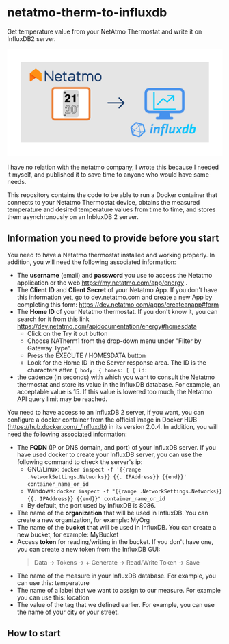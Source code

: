 # netatmo-therm-to-influxdb
Get temperature value from your NetAtmo Thermostat and write it on InfluxDB2 server.

![Netatmo-therm-to-influxdb](images/netatmo-therm-to-influxdb.png)

I have no relation with the netatmo company, I wrote this because I needed it myself, and published it to save time to anyone who would have same needs.

This repository contains the code to be able to run a Docker container that connects to your Netatmo Thermostat device, obtains the measured temperature and desired temperature values from time to time, and stores them asynchronously on an InbluxDB 2 server. 

## Information you need to provide before you start ##

You need to have a Netatmo thermostat installed and working properly. In addition, you will need the following associated information: 
 - The **username** (email) and **password** you use to access the Netatmo application or the web https://my.netatmo.com/app/energy .
 - The **Client ID** and **Client Secret** of your Netatmo App. If you don't have this information yet, go to dev.netatmo.com and create a new App by completing this form: https://dev.netatmo.com/apps/createanapp#form
- The **Home ID** of your Netatmo thermostat. If you don't know it, you can search for it from this link https://dev.netatmo.com/apidocumentation/energy#homesdata
  - Click on the Try it out button
  - Choose NATherm1 from the drop-down menu under "Filter by Gateway Type".
  - Press the EXECUTE / HOMESDATA button
  - Look for the Home ID in the Server response area. The ID is the characters after
`
    {
  body: {
  homes: [
  {
  id: 
`
 - the cadence (in seconds) with which you want to consult the Netatmo thermostat and store its value in the InfluxDB database. For example, an acceptable value is 15. If this value is lowered too much, the Netatmo API query limit may be reached. 

You need to have access to an InfluxDB 2 server, if you want, you can configure a docker container from the official image in Docker HUB (https://hub.docker.com/_/influxdb) in its version 2.0.4. In addition, you will need the following associated information:
 - The **FQDN** (IP or DNS domain, and port) of your InfluxDB server. If you have used docker to create your InfluxDB server, you can use the following command to check the server's ip:
   - GNU/Linux: `docker inspect -f '{{range .NetworkSettings.Networks}} {{. IPAddress}} {{end}}' container_name_or_id`
   - Windows: `docker inspect -f "{{range .NetworkSettings.Networks}} {{. IPAddress}} {{end}}" container_name_or_id`
   - By default, the port used by InfluxDB is 8086.
 - The name of the **organization** that will be used in InfluxDB. You can create a new organization, for example: MyOrg
 - The name of the **bucket** that will be used in InfluxDB. You can create a new bucket, for example: MyBucket
 - Access **token** for reading/writing in the bucket. If you don't have one, you can create a new token from the InfluxDB GUI: 
   > Data -> Tokens -> + Generate -> Read/Write Token -> Save 
 - The name of the measure in your InfluxDB database. For example, you can use this: temperature
 - The name of a label that we want to assign to our measure. For example you can use this: location
 - The value of the tag that we defined earlier. For example, you can use the name of your city or your street. 

## How to start ##
